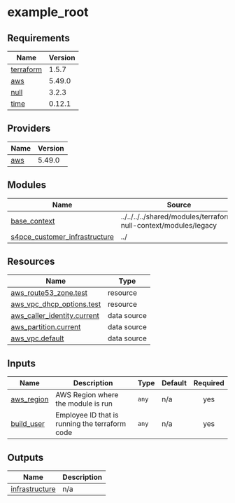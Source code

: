 # example_root

<!-- BEGINNING OF PRE-COMMIT-TERRAFORM DOCS HOOK -->
## Requirements

| Name | Version |
|------|---------|
| <a name="requirement_terraform"></a> [terraform](#requirement\_terraform) | 1.5.7 |
| <a name="requirement_aws"></a> [aws](#requirement\_aws) | 5.49.0 |
| <a name="requirement_null"></a> [null](#requirement\_null) | 3.2.3 |
| <a name="requirement_time"></a> [time](#requirement\_time) | 0.12.1 |

## Providers

| Name | Version |
|------|---------|
| <a name="provider_aws"></a> [aws](#provider\_aws) | 5.49.0 |

## Modules

| Name | Source | Version |
|------|--------|---------|
| <a name="module_base_context"></a> [base\_context](#module\_base\_context) | ../../../../shared/modules/terraform-null-context/modules/legacy | n/a |
| <a name="module_s4pce_customer_infrastructure"></a> [s4pce\_customer\_infrastructure](#module\_s4pce\_customer\_infrastructure) | ../ | n/a |

## Resources

| Name | Type |
|------|------|
| [aws_route53_zone.test](https://registry.terraform.io/providers/hashicorp/aws/5.49.0/docs/resources/route53_zone) | resource |
| [aws_vpc_dhcp_options.test](https://registry.terraform.io/providers/hashicorp/aws/5.49.0/docs/resources/vpc_dhcp_options) | resource |
| [aws_caller_identity.current](https://registry.terraform.io/providers/hashicorp/aws/5.49.0/docs/data-sources/caller_identity) | data source |
| [aws_partition.current](https://registry.terraform.io/providers/hashicorp/aws/5.49.0/docs/data-sources/partition) | data source |
| [aws_vpc.default](https://registry.terraform.io/providers/hashicorp/aws/5.49.0/docs/data-sources/vpc) | data source |

## Inputs

| Name | Description | Type | Default | Required |
|------|-------------|------|---------|:--------:|
| <a name="input_aws_region"></a> [aws\_region](#input\_aws\_region) | AWS Region where the module is run | `any` | n/a | yes |
| <a name="input_build_user"></a> [build\_user](#input\_build\_user) | Employee ID that is running the terraform code | `any` | n/a | yes |

## Outputs

| Name | Description |
|------|-------------|
| <a name="output_infrastructure"></a> [infrastructure](#output\_infrastructure) | n/a |
<!-- END OF PRE-COMMIT-TERRAFORM DOCS HOOK -->
